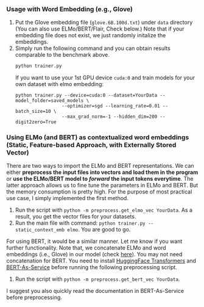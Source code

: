 
### Usage with Word Embedding (e.g., Glove)
1. Put the Glove embedding file (`glove.6B.100d.txt`) under `data` directory (You can also use ELMo/BERT/Flair, Check below.) Note that if your embedding file does not exist, we just randomly initalize the embeddings.
2. Simply run the following command and you can obtain results comparable to the benchmark above.
    ```bash
    python trainer.py
    ```
    If you want to use your 1st GPU device `cuda:0` and train models for your own dataset with elmo embedding:
    ```
    python trainer.py --device=cuda:0 --dataset=YourData --model_folder=saved_models \
                     --optimizer=sgd --learning_rate=0.01 --batch_size=10 \
                     --max_grad_norm=-1 --hidden_dim=200 --digit2zero=True
    ```



### Using ELMo (and BERT) as contextualized word embeddings (Static, Feature-based Approach, with Externally Stored Vector)
There are two ways to import the ELMo and BERT representations. We can either __preprocess the input files into vectors and load them in the program__ or __use the ELMo/BERT model to _forward_ the input tokens everytime__. The latter approach allows us to fine tune the parameters in ELMo and BERT. But the memory consumption is pretty high. For the purpose of most practical use case, I simply implemented the first method.
1. Run the script with `python -m preprocess.get_elmo_vec YourData`. As a result, you get the vector files for your datasets.
2. Run the main file with command: `python trainer.py --static_context_emb elmo`. You are good to go.

For using BERT, it would be a similar manner. Let me know if you want further functionality. Note that, we concatenate ELMo and word embeddings (i.e., Glove) in our model (check [here](https://github.com/allanj/pytorch_lstmcrf/blob/master/model/bilstm_encoder.py#L67)). You may not need concatenation for BERT.
You need to install [HuggingFace Transformers](https://github.com/huggingface/transformers) and [BERT-As-Service](https://github.com/hanxiao/bert-as-service) before running the following preprocessing script.
1.  Run the script with `python -m preprocess.get_bert_vec YourData`.

I suggest you also quickly read the documentation in BERT-As-Service before preprocessing.
